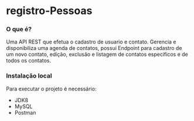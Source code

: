 # registro-Pessoas

### O que é?
Uma API REST que efetua o cadastro de usuario e contato. Gerencia e disponibiliza uma agenda de contatos, possui Endpoint para cadastro de 
um novo contato, edição, exclusão e listagem de contatos especificos e de todos os contatos.

### Instalação local
Para executar o projeto é necessário:

- JDK8
- MySQL
- Postman

